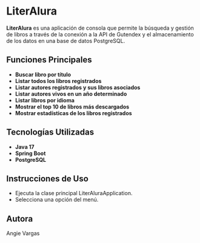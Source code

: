 # LiterAlura

**LiterAlura** es una aplicación de consola que permite la búsqueda y gestión de libros a través de la conexión a la API de Gutendex y el almacenamiento de los datos en una base de datos PostgreSQL.

## Funciones Principales

- **Buscar libro por título**
- **Listar todos los libros registrados**
- **Listar autores registrados y sus libros asociados**
- **Listar autores vivos en un año determinado**
- **Listar libros por idioma**
- **Mostrar el top 10 de libros más descargados**
- **Mostrar estadísticas de los libros registrados**

## Tecnologías Utilizadas

- **Java 17**
- **Spring Boot**
- **PostgreSQL**

## Instrucciones de Uso
- Ejecuta la clase principal LiterAluraApplication.
- Selecciona una opción del menú.

## Autora
Angie Vargas

